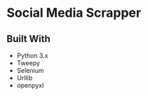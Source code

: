 # Social Media Scrapper



## Built With
- Python 3.x
- Tweepy
- Selenium
- Urllib
- openpyxl






